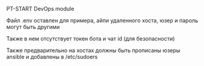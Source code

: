 PT-START DevOps module

Файл .env оставлен для примера, айпи удаленного хоста, юзер и пароль могут быть другими

Также в нем отсутствует токен бота и чат id (для безопасности)

Также предварительно на хостах должны быть прописаны юзеры ansible и добавлены в /etc/sudoers




